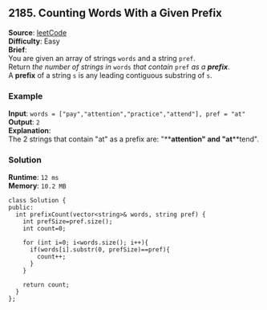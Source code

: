 ## 2185. Counting Words With a Given Prefix   
**Source**: [leetCode](https://leetcode.com/problems/counting-words-with-a-given-prefix/)   
**Difficulty**: Easy   
**Brief**:    
You are given an array of strings ``words`` and a string ``pref``.   
Return *the number of strings in* ``words`` *that contain* ``pref`` *as a* ***prefix***.   
A **prefix** of a string ``s`` is any leading contiguous substring of ``s``.   

### Example   
**Input**: ``words = ["pay","attention","practice","attend"], pref = "at"``   
**Output**: ``2``   
**Explanation**:   
The 2 strings that contain "at" as a prefix are: "**__at__**tention" and "**__at__**tend".

### Solution   
**Runtime**: ``12 ms``   
**Memory**: ``10.2 MB``   
```
class Solution {
public:
  int prefixCount(vector<string>& words, string pref) {
    int prefSize=pref.size();
    int count=0;
    
    for (int i=0; i<words.size(); i++){
      if(words[i].substr(0, prefSize)==pref){
        count++;
      }
    }
    
    return count;
  }
};
``` 

